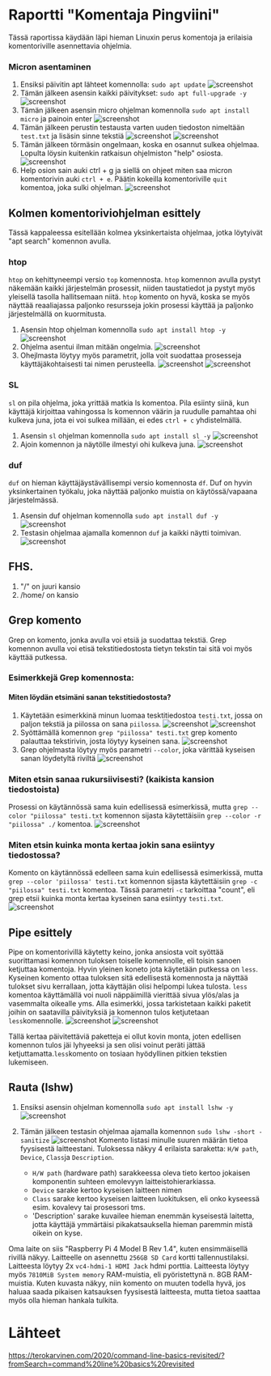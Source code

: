 # Raportti "Komentaja Pingviini"
Tässä raportissa käydään läpi hieman Linuxin perus komentoja ja erilaisia komentoriville asennettavia ohjelmia.

### Micron asentaminen
1. Ensiksi päivitin apt lähteet komennolla: `sudo apt update`
    <img src="./screenshots/1.png" alt="screenshot">
2. Tämän jälkeen asensin kaikki päivitykset: `sudo apt full-upgrade -y`
    <img src="./screenshots/2.png" alt="screenshot">
3. Tämän jälkeen asensin micro ohjelman komennolla `sudo apt install micro` ja painoin enter
    <img src="./screenshots/3.png" alt="screenshot">
4. Tämän jälkeen perustin testausta varten uuden tiedoston nimeltään `test.txt` ja lisäsin sinne tekstiä
    <img src="./screenshots/4.png" alt="screenshot">
    <img src="./screenshots/5.png" alt="screenshot">
5. Tämän jälkeen törmäsin ongelmaan, koska en osannut sulkea ohjelmaa. Lopulta löysin kuitenkin ratkaisun ohjelmiston "help" osiosta.
    <img src="./screenshots/6.png" alt="screenshot">
6. Help osion sain auki ctrl + g ja siellä on ohjeet miten saa micron komentorivin auki `ctrl + e`. Päätin kokeilla komentoriville `quit` komentoa, joka sulki ohjelman.
    <img src="./screenshots/7.png" alt="screenshot">

## Kolmen komentoriviohjelman esittely
Tässä kappaleessa esitellään kolmea yksinkertaista ohjelmaa, jotka löytyivät "apt search" komennon avulla.

### htop
`htop` on kehittyneempi versio `top` komennosta. `htop` komennon avulla pystyt näkemään kaikki järjestelmän prosessit, niiden taustatiedot ja pystyt myös yleisellä tasolla 
hallitsemaan niitä. `htop` komento on hyvä, koska se myös näyttää reaaliajassa paljonko resursseja jokin prosessi käyttää ja paljonko järjestelmällä on kuormitusta.

1. Asensin htop ohjelman komennolla `sudo apt install htop -y`
    <img src="./screenshots/12.png" alt="screenshot">
2. Ohjelma asentui ilman mitään ongelmia.
    <img src="./screenshots/13.png" alt="screenshot">
3. Ohejlmasta löytyy myös parametrit, jolla voit suodattaa prosesseja käyttäjäkohtaisesti tai nimen perusteella.
    <img src="./screenshots/15.png" alt="screenshot">
    <img src="./screenshots/14.png" alt="screenshot">


### SL
`sl` on pila ohjelma, joka yrittää matkia ls komentoa. Pila esiinty siinä, kun käyttäjä kirjoittaa vahingossa ls komennon väärin ja ruudulle pamahtaa ohi kulkeva juna, jota ei voi sulkea millään, ei edes `ctrl + c` yhdistelmällä.

1. Asensin `sl` ohjelman komennolla `sudo apt install sl -y`
    <img src="./screenshots/11.png" alt="screenshot">
2. Ajoin komennon ja näytölle ilmestyi ohi kulkeva juna.
    <img src="./screenshots/10.png" alt="screenshot">


### duf
`duf` on hieman käyttäjäystävällisempi versio komennosta `df`. Duf on hyvin yksinkertainen työkalu, joka näyttää paljonko muistia on käytössä/vapaana järjestelmässä.

1. Asensin duf ohjelman komennolla `sudo apt install duf -y`
    <img src="./screenshots/16.png" alt="screenshot">
2. Testasin ohjelmaa ajamalla komennon `duf` ja kaikki näytti toimivan.
    <img src="./screenshots/17.png" alt="screenshot">


## FHS.

1. "/" on juuri kansio
2. /home/ on kansio


## Grep komento
Grep on komento, jonka avulla voi etsiä ja suodattaa tekstiä. Grep komennon avulla voi etisä tekstitiedostosta tietyn tekstin tai sitä voi myös käyttää putkessa.

### Esimerkkejä Grep komennosta:
#### Miten löydän etsimäni sanan tekstitiedostosta?

1. Käytetään esimerkkinä minun luomaa tesktitiedostoa `testi.txt`, jossa on paljon tekstiä ja piilossa on sana `piilossa`.
    <img src="./screenshots/18.png" alt="screenshot">
    <img src="./screenshots/19.png" alt="screenshot">
2. Syöttämällä komennon `grep "piilossa" testi.txt` grep komento palauttaa tekstirivin, josta löytyy kyseinen sana.
    <img src="./screenshots/20.png" alt="screenshot">
3. Grep ohjelmasta löytyy myös parametri `--color`, joka värittää kyseisen sanan löydetyltä riviltä
    <img src="./screenshots/21.png" alt="screenshot">

### Miten etsin sanaa rukursiivisesti? (kaikista kansion tiedostoista)

Prosessi on käytännössä sama kuin edellisessä esimerkissä, mutta `grep --color "piilossa" testi.txt` komennon sijasta käytettäisiin `grep --color -r "piilossa" ./` komentoa.
    <img src="./screenshots/22.png" alt="screenshot">


### Miten etsin kuinka monta kertaa jokin sana esiintyy tiedostossa?

Komento on käytännössä edelleen sama kuin edellisessä esimerkissä, mutta `grep --color 'piilossa' testi.txt` komennon sijasta käytettäisiin `grep -c "piilossa" testi.txt` komentoa. Tässä parametri `-c` tarkoittaa "count", eli grep etsii kuinka monta kertaa kyseinen sana esiintyy `testi.txt`.
    <img src="./screenshots/23.png" alt="screenshot">


## Pipe esittely
Pipe on komentorivillä käytetty keino, jonka ansiosta voit syöttää suorittamasi komennon tuloksen toiselle komennolle, eli toisin sanoen ketjuttaa komentoja. Hyvin yleinen koneto jota käytetään putkessa on `less`. Kyseinen komento ottaa tuloksen sitä edellisestä komennosta ja näyttää tulokset sivu kerrallaan, jotta käyttäjän olisi helpompi lukea tulosta. `less` komentoa käyttämällä voi nuoli näppäimillä vierittää sivua ylös/alas ja vasemmalta oikealle yms. Alla esimerkki, jossa tarkistetaan kaikki paketit joihin on saatavilla päivityksiä ja komennon tulos ketjutetaan `less`komennolle.
    <img src="./screenshots/24.png" alt="screenshot">
    <img src="./screenshots/25.png" alt="screenshot">

Tällä kertaa päivitettäviä paketteja ei ollut kovin monta, joten edellisen komennon tulos jäi lyhyeeksi ja sen olisi voinut peräti jättää ketjuttamatta.`less`komento on tosiaan hyödyllinen pitkien tekstien lukemiseen.
 

## Rauta (lshw)
1. Ensiksi asensin ohjelman komennolla `sudo apt install lshw -y`
    <img src="./screenshots/26.png" alt="screenshot">
2. Tämän jälkeen testasin ohjelmaa ajamalla komennon `sudo lshw -short -sanitize`
    <img src="./screenshots/27.png" alt="screenshot">
Komento listasi minulle suuren määrän tietoa fyysisestä laitteestani. Tuloksessa näkyy 4 erilaista saraketta: `H/W path`, `Device`, `Class`ja `Description`. 

    - `H/W path` (hardware path) sarakkeessa oleva tieto kertoo jokaisen komponentin suhteen emolevyyn laitteistohierarkiassa.
    - `Device` sarake kertoo kyseisen laitteen nimen
    - `Class` sarake kertoo kyseisen laitteen luokituksen, eli onko kyseessä esim. kovalevy tai prosessori tms.
    - 'Description' sarake kuvailee hieman enemmän kyseisestä laitetta, jotta käyttäjä ymmärtäisi pikakatsauksella hieman paremmin mistä oikein on kyse.

Oma laite on siis "Raspberry Pi 4 Model B Rev 1.4", kuten ensimmäisellä rivillä näkyy. Laitteelle on asennettu `256GB SD Card` kortti tallennustilaksi. Laitteesta löytyy 2x `vc4-hdmi-1 HDMI Jack` hdmi porttia. Laitteesta löytyy myös `7810MiB System memory` RAM-muistia, eli pyöristettynä n. 8GB RAM-muistia. Kuten kuvasta näkyy, niin komento on muuten todella hyvä, jos haluaa saada pikaisen katsauksen fyysisestä laitteesta, mutta tietoa saattaa myös olla hieman hankala tulkita.


# Lähteet
https://terokarvinen.com/2020/command-line-basics-revisited/?fromSearch=command%20line%20basics%20revisited